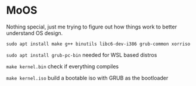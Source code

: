 # MoOS

Nothing special, just me trying to figure out how things work to better understand OS design. 

```sudo apt install make g++ binutils libc6-dev-i386 grub-common xorriso```

```sudo apt install grub-pc-bin``` needed for WSL based distros

```make kernel.bin``` check if everything compiles

```make kernel.iso``` build a bootable iso with GRUB as the bootloader
